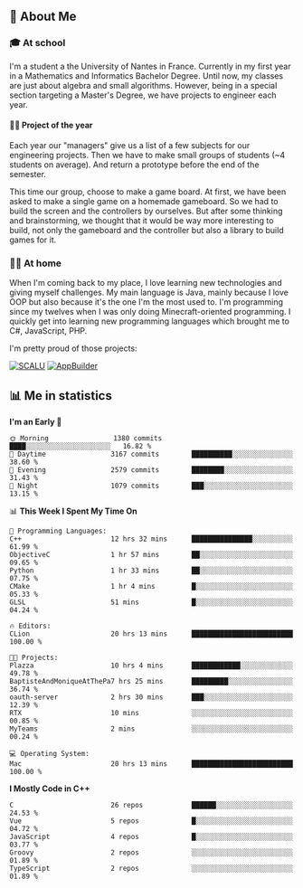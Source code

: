 ## 👀 About Me

### 🎓 At school

I'm a student a the University of Nantes in France. Currently in my first year in a Mathematics and Informatics Bachelor Degree. Until now, my classes are just about algebra and small algorithms. However, being in a special section targeting a Master's Degree, we have projects to engineer each year. 

#### 🔧🔬 Project of the year

Each year our "managers" give us a list of a few subjects for our engineering projects. Then we have to make small groups of students (~4 students on average). And return a prototype before the end of the semester.

This time our group, choose to make a game board. At first, we have been asked to make a single game on a homemade gameboard. So we had to build the screen and the controllers by ourselves. 
But after some thinking and brainstorming, we thought that it would be way more interesting to build, not only the gameboard and the controller but also a library to build games for it.

### 👨‍💻 At home

When I'm coming back to my place, I love learning new technologies and giving myself challenges. My main language is Java, mainly because I love OOP but also because it's the one I'm the most used to. I'm programming since my twelves when I was only doing Minecraft-oriented programming.  I quickly get into learning new programming languages which brought me to C#, JavaScript, PHP. 

I'm pretty proud of those projects:

[![SCALU](https://github-readme-stats.vercel.app/api/pin?username=renardfute&repo=SCALU)](https://github.com/renardfute/scalu)
[![AppBuilder](https://github-readme-stats.vercel.app/api/pin?username=pulsedev2&repo=AppBuilder)](https://github.com/pulsedev2/AppBuilder)

## 📊 Me in statistics
<!--START_SECTION:waka-->
**I'm an Early 🐤** 

```text
🌞 Morning                1380 commits        ████░░░░░░░░░░░░░░░░░░░░░   16.82 % 
🌆 Daytime                3167 commits        ██████████░░░░░░░░░░░░░░░   38.60 % 
🌃 Evening                2579 commits        ████████░░░░░░░░░░░░░░░░░   31.43 % 
🌙 Night                  1079 commits        ███░░░░░░░░░░░░░░░░░░░░░░   13.15 % 
```


📊 **This Week I Spent My Time On** 

```text
💬 Programming Languages: 
C++                      12 hrs 32 mins      ███████████████░░░░░░░░░░   61.99 % 
ObjectiveC               1 hr 57 mins        ██░░░░░░░░░░░░░░░░░░░░░░░   09.65 % 
Python                   1 hr 33 mins        ██░░░░░░░░░░░░░░░░░░░░░░░   07.75 % 
CMake                    1 hr 4 mins         █░░░░░░░░░░░░░░░░░░░░░░░░   05.33 % 
GLSL                     51 mins             █░░░░░░░░░░░░░░░░░░░░░░░░   04.24 % 

🔥 Editors: 
CLion                    20 hrs 13 mins      █████████████████████████   100.00 % 

🐱‍💻 Projects: 
Plazza                   10 hrs 4 mins       ████████████░░░░░░░░░░░░░   49.78 % 
BaptisteAndMoniqueAtThePa7 hrs 25 mins       █████████░░░░░░░░░░░░░░░░   36.74 % 
oauth-server             2 hrs 30 mins       ███░░░░░░░░░░░░░░░░░░░░░░   12.39 % 
RTX                      10 mins             ░░░░░░░░░░░░░░░░░░░░░░░░░   00.85 % 
MyTeams                  2 mins              ░░░░░░░░░░░░░░░░░░░░░░░░░   00.24 % 

💻 Operating System: 
Mac                      20 hrs 13 mins      █████████████████████████   100.00 % 
```

**I Mostly Code in C++** 

```text
C                        26 repos            ██████░░░░░░░░░░░░░░░░░░░   24.53 % 
Vue                      5 repos             █░░░░░░░░░░░░░░░░░░░░░░░░   04.72 % 
JavaScript               4 repos             █░░░░░░░░░░░░░░░░░░░░░░░░   03.77 % 
Groovy                   2 repos             ░░░░░░░░░░░░░░░░░░░░░░░░░   01.89 % 
TypeScript               2 repos             ░░░░░░░░░░░░░░░░░░░░░░░░░   01.89 % 
```




<!--END_SECTION:waka-->

